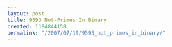 ```yaml
---
layout: post
title: 9593 Not-Primes In Binary
created: 1184844158
permalink: "/2007/07/19/9593_not_primes_in_binary/"
---
```


